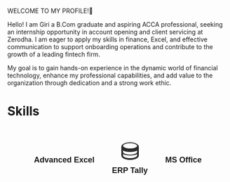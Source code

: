 WELCOME TO MY PROFILE!👋

Hello! I am Giri a B.Com graduate and aspiring ACCA professional, seeking an internship opportunity in account opening and client servicing at Zerodha. I am eager to apply my skills in finance, Excel, and effective communication to support onboarding operations and contribute to the growth of a leading fintech firm.

My goal is to gain hands-on experience in the dynamic world of financial technology, enhance my professional capabilities, and add value to the organization through dedication and a strong work ethic.


<h1>Skills</h1>
<!DOCTYPE html>
<html lang="en">
<head>
  <meta charset="UTF-8">
  <title>Skill Icons: Excel, ERP Tally, MS Office</title>
  <!-- Font Awesome CDN for icons -->
  <link rel="stylesheet" href="https://cdnjs.cloudflare.com/ajax/libs/font-awesome/6.5.0/css/all.min.css">
  <style>
    .icon-container {
      display: flex;
      gap: 40px;
      align-items: center;
      justify-content: center;
      margin-top: 50px;
    }
    .skill {
      display: flex;
      flex-direction: column;
      align-items: center;
      font-family: Arial, sans-serif;
    }
    .skill i, .skill svg {
      font-size: 48px;
      margin-bottom: 10px;
      color: #217346; /* Excel green */
    }
    .skill.office i {
      color: #ea3e23; /* Office orange */
    }
    .skill.erp svg {
      color: #2d2d2d;
    }
    .skill span {
      font-size: 18px;
      font-weight: 600;
    }
  </style>
</head>
<body>
  <div class="icon-container">
    <!-- Advanced Excel -->
    <div class="skill excel">
      <i class="fa-solid fa-file-excel"></i>
      <span>Advanced Excel</span>
    </div>
    <!-- ERP Tally (generic database icon) -->
    <div class="skill erp">
      <!-- You can replace this SVG with your own ERP/Tally image or icon -->
      <svg width="48" height="48" fill="currentColor" viewBox="0 0 24 24">
        <path d="M12 2C6.48 2 2 4.24 2 7.05v9.9C2 19.76 6.48 22 12 22s10-2.24 10-5.05v-9.9C22 4.24 17.52 2 12 2zm8 14.95c0 1.39-3.13 3.05-8 3.05s-8-1.66-8-3.05v-1.61C5.05 16.14 8.42 17 12 17s6.95-.86 8-1.66v1.61zm0-4c0 1.39-3.13 3.05-8 3.05s-8-1.66-8-3.05v-1.61C5.05 12.14 8.42 13 12 13s6.95-.86 8-1.66v1.61zm-8-9.9c4.87 0 8 1.66 8 3.05S16.87 9.05 12 9.05 4 7.39 4 6s3.13-3.05 8-3.05z"/>
      </svg>
      <span>ERP Tally</span>
    </div>
    <!-- MS Office -->
    <div class="skill office">
      <i class="fa-solid fa-file-word"></i>
      <span>MS Office</span>
    </div>
  </div>
</body>
</html>
  
